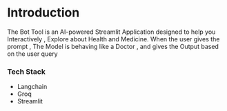 # Introduction

The Bot Tool is an AI-powered Streamlit Application designed to help you Interactively , Explore about
Health and Medicine. When the user gives the prompt , The Model is behaving like a Doctor , and gives the Output based on the user query

### Tech Stack
- Langchain
- Groq
- Streamlit

